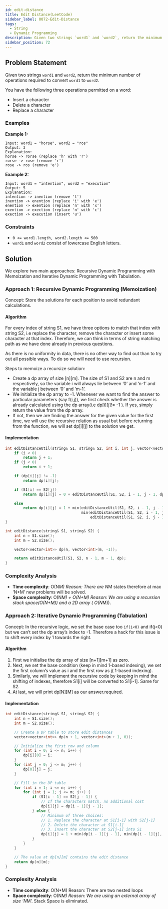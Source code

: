 ```yaml
---
id: edit-distance
title: Edit Distance(LeetCode)
sidebar_label: 0072-Edit-Distance
tags:
  - String
  - Dynamic Programming
description: Given two strings `word1` and `word2`, return the minimum number of operations required to convert `word1` to `word2`.
sidebar_position: 72
---
```


## Problem Statement

Given two strings `word1` and `word2`, return the minimum number of operations required to convert `word1` to `word2`.

You have the following three operations permitted on a word:

- Insert a character
- Delete a character
- Replace a character

### Examples

**Example 1:**

```plaintext
Input: word1 = "horse", word2 = "ros"
Output: 3
Explanation: 
horse -> rorse (replace 'h' with 'r')
rorse -> rose (remove 'r')
rose -> ros (remove 'e')
```

**Example 2:**

```plaintext
Input: word1 = "intention", word2 = "execution"
Output: 5
Explanation: 
intention -> inention (remove 't')
inention -> enention (replace 'i' with 'e')
enention -> exention (replace 'n' with 'x')
exention -> exection (replace 'n' with 'c')
exection -> execution (insert 'u')
```

### Constraints

- `0 <= word1.length, word2.length <= 500`
- `word1` and `word2` consist of lowercase English letters.

## Solution

We explore two main approaches: Recursive Dynamic Programming with 
Memoization and Iterative Dynamic Programming with Tabulation.

### Approach 1: Recursive Dynamic Programming (Memoization)
Concept: Store the solutions for each position to avoid redundant calculations.

#### Algorithm

For every index of string S1, we have three options to match that index with string S2, i.e replace the character, remove the character or insert some character at that index. Therefore, we can think in terms of string matching path as we have done already in previous questions.

As there is no uniformity in data, there is no other way to find out than to try out all possible ways. To do so we will need to use recursion.

Steps to memoize a recursize solution:
- Create a dp array of size [n][m]. The size of S1 and S2 are n and m respectively, so the variable i will always lie between ‘0’ and ‘n-1’ and the variable j between ‘0’ and ‘m-1’.
-  We initialize the dp array to -1.
Whenever we want to find the answer to particular parameters (say f(i,j)), we first check whether the answer is already calculated using the dp array(i.e dp[i][j]!= -1 ). If yes, simply return the value from the dp array.
- If not, then we are finding the answer for the given value for the first time, we will use the recursive relation as usual but before returning from the function, we will set dp[i][j] to the solution we get.

#### Implementation

```C++
int editDistanceUtil(string& S1, string& S2, int i, int j, vector<vector<int>>& dp) {
    if (i < 0)
        return j + 1;
    if (j < 0)
        return i + 1;

    if (dp[i][j] != -1)
        return dp[i][j];

    if (S1[i] == S2[j])
        return dp[i][j] = 0 + editDistanceUtil(S1, S2, i - 1, j - 1, dp);

    else
        return dp[i][j] = 1 + min(editDistanceUtil(S1, S2, i - 1, j - 1, dp),
                                  min(editDistanceUtil(S1, S2, i - 1, j, dp),
                                      editDistanceUtil(S1, S2, i, j - 1, dp)));
}

int editDistance(string& S1, string& S2) {
    int n = S1.size();
    int m = S2.size();

    vector<vector<int>> dp(n, vector<int>(m, -1));

    return editDistanceUtil(S1, S2, n - 1, m - 1, dp);
}
```

### Complexity Analysis

- **Time complexity**: O(N*M)
Reason: There are N*M states therefore at max ‘N*M’ new problems will be solved.
- **Space complexity**: O(N*M) + O(N+M)
Reason: We are using a recursion stack space(O(N+M)) and a 2D array ( O(N*M)).

### Approach 2: Iterative Dynamic Programming (Tabulation)

Concept: In the recursive logic, we set the base case too `if(i<0)` and if(j<0) but we can’t set the dp array’s index to -1. Therefore a hack for this issue is to shift every index by 1 towards the right.

#### Algorithm

1. First we initialise the dp array of size [n+1][m+1] as zero.
2. Next, we set the base condition (keep in mind 1-based indexing), we set the first column’s value as i and the first row as j( 1-based indexing).
3. Similarly, we will implement the recursive code by keeping in mind the shifting of indexes, therefore S1[i] will be converted to S1[i-1]. Same for S2.
4. At last, we will print dp[N][M] as our answer.required.
   
#### Implementation 

```C++
int editDistance(string& S1, string& S2) {
    int n = S1.size();
    int m = S2.size();

    // Create a DP table to store edit distances
    vector<vector<int>> dp(n + 1, vector<int>(m + 1, 0));

    // Initialize the first row and column
    for (int i = 0; i <= n; i++) {
        dp[i][0] = i;
    }
    for (int j = 0; j <= m; j++) {
        dp[0][j] = j;
    }

    // Fill in the DP table
    for (int i = 1; i <= n; i++) {
        for (int j = 1; j <= m; j++) {
            if (S1[i - 1] == S2[j - 1]) {
                // If the characters match, no additional cost
                dp[i][j] = dp[i - 1][j - 1];
            } else {
                // Minimum of three choices:
                // 1. Replace the character at S1[i-1] with S2[j-1]
                // 2. Delete the character at S1[i-1]
                // 3. Insert the character at S2[j-1] into S1
                dp[i][j] = 1 + min(dp[i - 1][j - 1], min(dp[i - 1][j], dp[i][j - 1]));
            }
        }
    }

    // The value at dp[n][m] contains the edit distance
    return dp[n][m];
}
```

### Complexity Analysis

- **Time complexity**: O(N*M)
Reason: There are two nested loops
- **Space complexity**: O(N*M)
Reason: We are using an external array of size ‘N*M’. Stack Space is eliminated.
